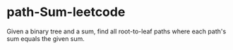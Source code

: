 # path-Sum-leetcode
Given a binary tree and a sum, find all root-to-leaf paths where each path's sum equals the given sum.

